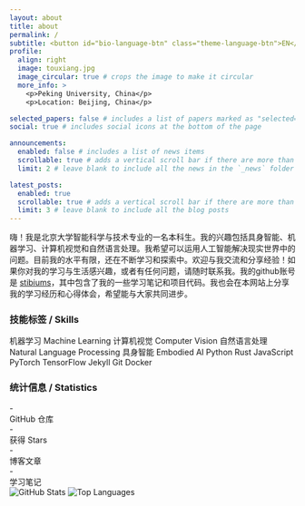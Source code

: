 ```yaml
---
layout: about
title: about
permalink: /
subtitle: <button id="bio-language-btn" class="theme-language-btn">EN</button>
profile:
  align: right
  image: touxiang.jpg
  image_circular: true # crops the image to make it circular
  more_info: >
    <p>Peking University, China</p>
    <p>Location: Beijing, China</p>

selected_papers: false # includes a list of papers marked as "selected={true}"
social: true # includes social icons at the bottom of the page

announcements:
  enabled: false # includes a list of news items
  scrollable: true # adds a vertical scroll bar if there are more than 3 news items
  limit: 2 # leave blank to include all the news in the `_news` folder

latest_posts:
  enabled: true
  scrollable: true # adds a vertical scroll bar if there are more than 3 new posts items
  limit: 3 # leave blank to include all the blog posts
---
```


<!-- Chinese Bio -->
<div class="bio-zh">
嗨！我是北京大学智能科学与技术专业的一名本科生。我的兴趣包括具身智能、机器学习、计算机视觉和自然语言处理。我希望可以运用人工智能解决现实世界中的问题。目前我的水平有限，还在不断学习和探索中。欢迎与我交流和分享经验！如果你对我的学习与生活感兴趣，或者有任何问题，请随时联系我。我的github账号是 <a href="https://github.com/stibiums">stibiums</a>，其中包含了我的一些学习笔记和项目代码。我也会在本网站上分享我的学习经历和心得体会，希望能与大家共同进步。
</div>

<!-- English Bio -->
<div class="bio-en" style="display: none;">
Hi! I am an undergraduate student majoring in Intelligent Science and Technology at Peking University, China. My interests include embodied intelligence, machine learning, computer vision, and natural language processing. I hope to apply artificial intelligence to solve real-world problems. I am still learning and exploring, and my skills are limited for now. Feel free to reach out and share your experiences! If you are interested in my studies and life, or have any questions, please contact me anytime. My GitHub account is <a href="https://github.com/stibiums">stibiums</a>, where you can find some of my study notes and project code. I will also share my learning experiences and insights on this website, hoping to make progress together with everyone.
</div>

<!-- Skills Cloud Section -->
<div class="skills-section">
  <h3>技能标签 / Skills</h3>
  <div class="skills-cloud">
    <span class="skill-tag ai">机器学习</span>
    <span class="skill-tag ai">Machine Learning</span>
    <span class="skill-tag vision">计算机视觉</span>
    <span class="skill-tag vision">Computer Vision</span>
    <span class="skill-tag nlp">自然语言处理</span>
    <span class="skill-tag nlp">Natural Language Processing</span>
    <span class="skill-tag embodied">具身智能</span>
    <span class="skill-tag embodied">Embodied AI</span>
    <span class="skill-tag lang python">Python</span>
    <span class="skill-tag lang rust">Rust</span>
    <span class="skill-tag lang javascript">JavaScript</span>
    <span class="skill-tag framework">PyTorch</span>
    <span class="skill-tag framework">TensorFlow</span>
    <span class="skill-tag web">Jekyll</span>
    <span class="skill-tag tool">Git</span>
    <span class="skill-tag tool">Docker</span>
  </div>
</div>

<!-- Statistics Section -->
<div class="stats-section">
  <h3>统计信息 / Statistics</h3>
  <div class="stats-grid">
    <div class="stat-card">
      <div class="stat-number" id="github-repos">-</div>
      <div class="stat-label">GitHub 仓库</div>
    </div>
    <div class="stat-card">
      <div class="stat-number" id="github-stars">-</div>
      <div class="stat-label">获得 Stars</div>
    </div>
    <div class="stat-card">
      <div class="stat-number" id="blog-posts">-</div>
      <div class="stat-label">博客文章</div>
    </div>
    <div class="stat-card">
      <div class="stat-number" id="study-notes">-</div>
      <div class="stat-label">学习笔记</div>
    </div>
  </div>
  
  <!-- GitHub Stats Card -->
  <div class="github-stats">
    <img src="https://github-readme-stats.vercel.app/api?username=stibiums&show_icons=true&theme=transparent&hide_border=true&title_color=b509ac&icon_color=b509ac&text_color=333" alt="GitHub Stats" class="github-stats-img">
    <img src="https://github-readme-stats.vercel.app/api/top-langs/?username=stibiums&layout=compact&theme=transparent&hide_border=true&title_color=b509ac&text_color=333" alt="Top Languages" class="github-langs-img">
  </div>
</div>

<!-- Load Language Switcher Script -->
<script src="/assets/js/bio-language-switcher.js"></script>

<!-- Load Stats Script -->
<script src="/assets/js/homepage-stats.js"></script>
